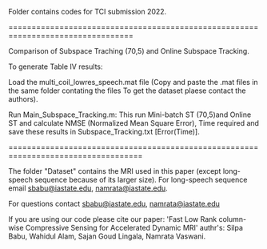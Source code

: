 Folder contains codes for TCI submission 2022.

=================================================================================

Comparison of Subspace Traching (70,5) and Online Subspace Tracking.

To generate Table IV results:

Load the multi_coil_lowres_speech.mat file (Copy and paste the .mat files in the same folder contating the files To get the dataset plaese contact the authors).

Run Main_Subspace_Tracking.m: This run Mini-batch ST (70,5)and Online ST and calculate NMSE (Normalized Mean Square Error), Time required and save these results in Subspace_Tracking.txt [Error(Time)].

===================================================================================

The folder "Dataset" contains the MRI used in this paper (except long-speech sequence because of its larger size). For long-speech sequence email sbabu@iastate.edu, namrata@iastate.edu.

For questions contact sbabu@iastate.edu, namrata@iastate.edu

If you are using our code please cite our paper: 'Fast Low Rank column-wise Compressive Sensing for Accelerated Dynamic MRI' authr's: Silpa Babu, Wahidul Alam, Sajan Goud Lingala, Namrata Vaswani.
